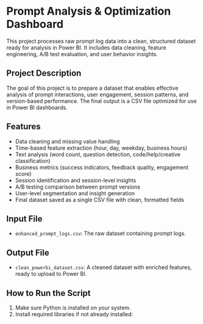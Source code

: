 # Prompt Analysis & Optimization Dashboard

This project processes raw prompt log data into a clean, structured dataset ready for analysis in Power BI. It includes data cleaning, feature engineering, A/B test evaluation, and user behavior insights.

## Project Description

The goal of this project is to prepare a dataset that enables effective analysis of prompt interactions, user engagement, session patterns, and version-based performance. The final output is a CSV file optimized for use in Power BI dashboards.

## Features

- Data cleaning and missing value handling
- Time-based feature extraction (hour, day, weekday, business hours)
- Text analysis (word count, question detection, code/help/creative classification)
- Business metrics (success indicators, feedback quality, engagement score)
- Session identification and session-level insights
- A/B testing comparison between prompt versions
- User-level segmentation and insight generation
- Final dataset saved as a single CSV file with clean, formatted fields

## Input File

- `enhanced_prompt_logs.csv`: The raw dataset containing prompt logs.

## Output File

- `clean_powerbi_dataset.csv`: A cleaned dataset with enriched features, ready to upload to Power BI.

## How to Run the Script

1. Make sure Python is installed on your system.
2. Install required libraries if not already installed: